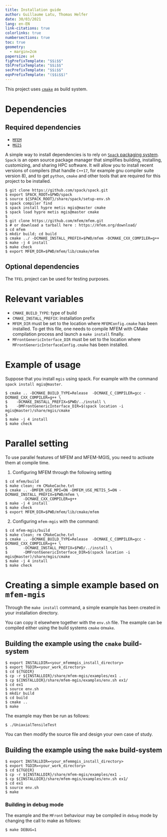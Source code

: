 ```yaml
---
title: Installation guide
author: Guillaume Latu, Thomas Helfer
date: 30/03/2021
lang: en-EN
link-citations: true
colorlinks: true
numbersections: true
toc: true
geometry:
  - margin=2cm
papersize: a4
figPrefixTemplate: "$$i$$"
tblPrefixTemplate: "$$i$$"
secPrefixTemplate: "$$i$$"
eqnPrefixTemplate: "($$i$$)"
---
```


This project uses [`cmake`](https://cmake.org/) as build system.

# Dependencies

## Required dependencies

- [`MFEM`](https://mfem.org/)
- [`MGIS`](https://github.com/thelfer/MFrontGenericInterfaceSupport)

A simple way to install dependencies is to rely on [`Spack` packaging
system](https://spack.io/). `Spack` is an open source package manager
that simplifies building, installing, customizing, and sharing HPC
software. It will allow you to install recent versions of compilers
(that handle `C++17`, for example gnu compiler suite version 8), and to
get `python`, `cmake` and other tools that are required for this project
to be installed.

~~~~{.bash}
$ git clone https://github.com/spack/spack.git
$ export SPACK_ROOT=$PWD/spack
$ source ${SPACK_ROOT}/share/spack/setup-env.sh
$ spack compiler find
$ spack install hypre metis mgis@master cmake
$ spack load hypre metis mgis@master cmake
$ 
$ git clone https://github.com/mfem/mfem.git
$ # or download a tarball here : https://mfem.org/download/
$ cd mfem
$ mkdir build; cd build
$ cmake ../ -DCMAKE_INSTALL_PREFIX=$PWD/mfem -DCMAKE_CXX_COMPILER=g++ 
$ make -j 4 install
$ make check
$ export MFEM_DIR=$PWD/mfem/lib/cmake/mfem
~~~~

## Optional dependencies

The `TFEL` project can be used for testing purposes.

# Relevant variables

- `CMAKE_BUILD_TYPE`: type of build
- `CMAKE_INSTALL_PREFIX`: installation prefix
- `MFEM_DIR` must be set to the location where `MFEMConfig.cmake` has
  been installed. To get this file, one needs to compile MFEM with CMake
  compilation process and launch a `make install` finally.
- `MFrontGenericInterface_DIR` must be set to the location where
  `MFrontGenericInterfaceConfig.cmake` has been installed.

# Example of usage

Suppose that you install `mgis` using spack. For example with the command `spack install mgis@master`.

~~~~{.bash}
$ cmake .. -DCMAKE_BUILD_TYPE=Release  -DCMAKE_C_COMPILER=gcc -DCMAKE_CXX_COMPILER=g++ \
$    -DCMAKE_INSTALL_PREFIX=$PWD/../install \
$    -DMFrontGenericInterface_DIR=$(spack location -i mgis@master)/share/mgis/cmake
$ 
$ make -j 4 install
$ make check
~~~~

# Parallel setting

To use parallel features of MFEM and MFEM-MGIS, you need to activate them at compile time.

1. Configuring MFEM through the following setting

~~~~{.bash}
$ cd mfem/build
$ make clean; rm CMakeCache.txt
$ cmake .. -DMFEM_USE_MPI=ON -DMFEM_USE_METIS_5=ON -DCMAKE_INSTALL_PREFIX=$PWD/mfem \
        -DCMAKE_CXX_COMPILER=g++
$ make -j 4 install
$ make check
$ export MFEM_DIR=$PWD/mfem/lib/cmake/mfem
~~~~

2. Configuring `mfem-mgis` with the command:

~~~~{.bash}
$ cd mfem-mgis/build
$ make clean; rm CMakeCache.txt
$ cmake .. -DCMAKE_BUILD_TYPE=Release  -DCMAKE_C_COMPILER=gcc -DCMAKE_CXX_COMPILER=g++ \
$       -DCMAKE_INSTALL_PREFIX=$PWD/../install \
$       -DMFrontGenericInterface_DIR=$(spack location -i mgis@master)/share/mgis/cmake
$ make -j 4 install
$ make check
~~~~~

# Creating a simple example based on `mfem-mgis`

Through the `make install` command, a simple example has been created in
your installation directory.

You can copy it elsewhere together with the `env.sh` file. The example
can be compiled either using the build systems `cmake` or`make`.

## Building the example using the `cmake` build-system

~~~~{.bash}
$ export INSTALLDIR=<your_mfemmgis_install_directory>
$ export TGDIR=<your_work_directory>
$ cd ${TGDIR}
$ cp -r ${INSTALLDIR}/share/mfem-mgis/examples/ex1 .
$ cp ${INSTALLDIR}/share/mfem-mgis/examples/env.sh ex1/
$ cd ex1
$ source env.sh
$ mkdir build
$ cd build
$ cmake ..
$ make
~~~~

The example may then be run as follows:

~~~~{.bash}
$ ./UniaxialTensileTest 
~~~~

You can then modify the source file and design your
own case of study.

## Building the example using the `make` build-system

~~~~{.bash}
$ export INSTALLDIR=<your_mfemmgis_install_directory>
$ export TGDIR=<your_work_directory>
$ cd ${TGDIR}
$ cp -r ${INSTALLDIR}/share/mfem-mgis/examples/ex1 .
$ cp ${INSTALLDIR}/share/mfem-mgis/examples/env.sh ex1/
$ cd ex1
$ source env.sh
$ make
~~~~

### Building in debug mode

The example and the `MFront` behaviour may be compiled in `debug` mode
by changing the call to make as follows:

~~~~{.bash}
$ make DEBUG=1
~~~~
